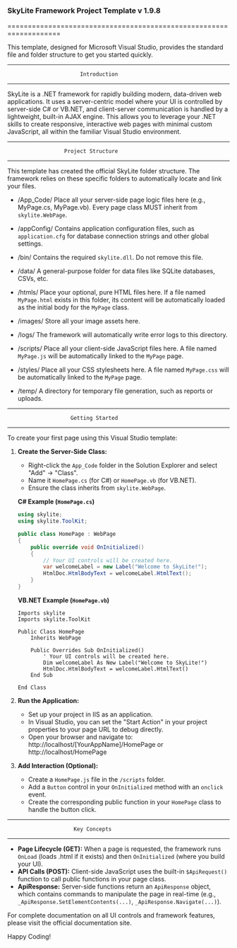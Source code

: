 <h3>SkyLite Framework Project Template v 1.9.8</h3>
===================================================================

This template, designed for Microsoft Visual Studio, provides the standard file and folder structure to get you started quickly.

-------------------------------------------------------------------
                           Introduction
-------------------------------------------------------------------

SkyLite is a .NET framework for rapidly building modern, data-driven web applications. It uses a server-centric model where your UI is controlled by server-side C# or VB.NET, and client-server communication is handled by a lightweight, built-in AJAX engine. This allows you to leverage your .NET skills to create responsive, interactive web pages with minimal custom JavaScript, all within the familiar Visual Studio environment.

-------------------------------------------------------------------
                      Project Structure
-------------------------------------------------------------------

This template has created the official SkyLite folder structure. The framework relies on these specific folders to automatically locate and link your files.

- /App_Code/
  Place all your server-side page logic files here (e.g., MyPage.cs, MyPage.vb). Every page class MUST inherit from `skylite.WebPage`.

- /appConfig/
  Contains application configuration files, such as `application.cfg` for database connection strings and other global settings.

- /bin/
  Contains the required `skylite.dll`. Do not remove this file.

- /data/
  A general-purpose folder for data files like SQLite databases, CSVs, etc.

- /htmls/
  Place your optional, pure HTML files here. If a file named `MyPage.html` exists in this folder, its content will be automatically loaded as the initial body for the `MyPage` class.

- /images/
  Store all your image assets here.

- /logs/
  The framework will automatically write error logs to this directory.

- /scripts/
  Place all your client-side JavaScript files here. A file named `MyPage.js` will be automatically linked to the `MyPage` page.

- /styles/
  Place all your CSS stylesheets here. A file named `MyPage.css` will be automatically linked to the `MyPage` page.

- /temp/
  A directory for temporary file generation, such as reports or uploads.

-------------------------------------------------------------------
                        Getting Started
-------------------------------------------------------------------

To create your first page using this Visual Studio template:

1.  **Create the Server-Side Class:**
    - Right-click the `App_Code` folder in the Solution Explorer and select "Add" -> "Class".
    - Name it `HomePage.cs` (for C#) or `HomePage.vb` (for VB.NET).
    - Ensure the class inherits from `skylite.WebPage`.

    **C# Example (`HomePage.cs`)**
    ```csharp
    using skylite;
    using skylite.ToolKit;

    public class HomePage : WebPage
    {
        public override void OnInitialized()
        {
            // Your UI controls will be created here.
            var welcomeLabel = new Label("Welcome to SkyLite!");
            HtmlDoc.HtmlBodyText = welcomeLabel.HtmlText();
        }
    }
    ```

    **VB.NET Example (`HomePage.vb`)**
    ```vb.net
    Imports skylite
    Imports skylite.ToolKit

    Public Class HomePage
        Inherits WebPage

        Public Overrides Sub OnInitialized()
            ' Your UI controls will be created here.
            Dim welcomeLabel As New Label("Welcome to SkyLite!")
            HtmlDoc.HtmlBodyText = welcomeLabel.HtmlText()
        End Sub

    End Class
    ```

2.  **Run the Application:**
    - Set up your project in IIS as an application.
    - In Visual Studio, you can set the "Start Action" in your project properties to your page URL to debug directly.
    - Open your browser and navigate to: http://localhost/[YourAppName]/HomePage or http://localhost/HomePage

3.  **Add Interaction (Optional):**
    - Create a `HomePage.js` file in the `/scripts` folder.
    - Add a `Button` control in your `OnInitialized` method with an `onclick` event.
    - Create the corresponding public function in your `HomePage` class to handle the button click.

-------------------------------------------------------------------
                         Key Concepts
-------------------------------------------------------------------

- **Page Lifecycle (GET):** When a page is requested, the framework runs `OnLoad` (loads .html if it exists) and then `OnInitialized` (where you build your UI).
- **API Calls (POST):** Client-side JavaScript uses the built-in `$ApiRequest()` function to call public functions in your page class.
- **ApiResponse:** Server-side functions return an `ApiResponse` object, which contains commands to manipulate the page in real-time (e.g., `_ApiResponse.SetElementContents(...)`, `_ApiResponse.Navigate(...)`).

For complete documentation on all UI controls and framework features, please visit the official documentation site.

Happy Coding!

